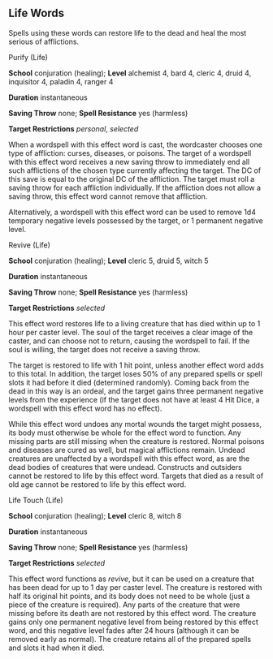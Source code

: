 ## Life Words

Spells using these words can restore life to the dead and heal the most serious of afflictions.

Purify (Life)

**School** conjuration (healing); **Level** alchemist 4, bard 4, cleric 4, druid 4, inquisitor 4, paladin 4, ranger 4

**Duration** instantaneous

**Saving Throw** none; **Spell Resistance** yes (harmless)

**Target Restrictions** _personal_, _selected_

When a wordspell with this effect word is cast, the wordcaster chooses one type of affliction: curses, diseases, or poisons. The target of a wordspell with this effect word receives a new saving throw to immediately end all such afflictions of the chosen type currently affecting the target. The DC of this save is equal to the original DC of the affliction. The target must roll a saving throw for each affliction individually. If the affliction does not allow a saving throw, this effect word cannot remove that affliction.

Alternatively, a wordspell with this effect word can be used to remove 1d4 temporary negative levels possessed by the target, or 1 permanent negative level.

Revive (Life)

**School** conjuration (healing); **Level** cleric 5, druid 5, witch 5

**Duration** instantaneous

**Saving Throw** none; **Spell Resistance** yes (harmless)

**Target Restrictions** _selected_

This effect word restores life to a living creature that has died within up to 1 hour per caster level. The soul of the target receives a clear image of the caster, and can choose not to return, causing the wordspell to fail. If the soul is willing, the target does not receive a saving throw.

The target is restored to life with 1 hit point, unless another effect word adds to this total. In addition, the target loses 50% of any prepared spells or spell slots it had before it died (determined randomly). Coming back from the dead in this way is an ordeal, and the target gains three permanent negative levels from the experience (if the target does not have at least 4 Hit Dice, a wordspell with this effect word has no effect).

While this effect word undoes any mortal wounds the target might possess, its body must otherwise be whole for the effect word to function. Any missing parts are still missing when the creature is restored. Normal poisons and diseases are cured as well, but magical afflictions remain. Undead creatures are unaffected by a wordspell with this effect word, as are the dead bodies of creatures that were undead. Constructs and outsiders cannot be restored to life by this effect word. Targets that died as a result of old age cannot be restored to life by this effect word.

Life Touch (Life)

**School** conjuration (healing); **Level** cleric 8, witch 8

**Duration** instantaneous

**Saving Throw** none; **Spell Resistance** yes (harmless)

**Target Restrictions** _selected_

This effect word functions as _revive_, but it can be used on a creature that has been dead for up to 1 day per caster level. The creature is restored with half its original hit points, and its body does not need to be whole (just a piece of the creature is required). Any parts of the creature that were missing before its death are not restored by this effect word. The creature gains only one permanent negative level from being restored by this effect word, and this negative level fades after 24 hours (although it can be removed early as normal). The creature retains all of the prepared spells and slots it had when it died.


